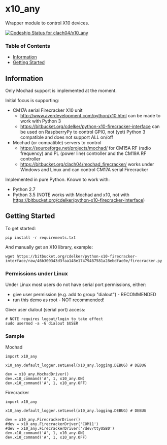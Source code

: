 # x10_any

Wrapper module to control X10 devices.

[ ![Codeship Status for clach04/x10_any](https://codeship.com/projects/f7535da0-2dd5-0134-789e-12bd9e093a4a/status?branch=master)](https://codeship.com/projects/163630)

### Table of Contents
* [Information](#information)
* [Getting Started](#getting-started)


## Information

Only Mochad support is implemented at the moment.

Initial focus is supporting:
  * CM17A serial Firecracker X10 unit
      * http://www.averdevelopment.com/python/x10.html can be made to work with Python 3
      * https://bitbucket.org/cdelker/python-x10-firecracker-interface can be used on RaspberryPy to control GPIO, not (yet) Python 3 compatible and does not support ALL on/off
  * Mochad (or compatible) servers to control 
      * https://sourceforge.net/projects/mochad/ for CM15A RF (radio frequency) and PL (power line) controller and the CM19A RF controller
      * https://bitbucket.org/clach04/mochad_firecracker/ works under Windows and Linux and can control CM17A serial Firecracker

Implemented in pure Python. Known to work with:

  * Python 2.7
  * Python 3.5 (NOTE works with Mochad and x10, not with https://bitbucket.org/cdelker/python-x10-firecracker-interface)

## Getting Started

To get started:

    pip install -r requirements.txt

And manually get an X10 library, example:

    wget https://bitbucket.org/cdelker/python-x10-firecracker-interface/raw/46b300343d3faa148e17479487581a28ebdfac0e/firecracker.py


### Permissions under Linux

Under Linux most users do not have serial port permissions,
either:

  * give user permission (e.g. add to group "dialout") - RECOMMENDED
  * run this demo as root - NOT recommended!

Giver user dialout (serial port) access:

    # NOTE requires logout/login to take effect
    sudo usermod -a -G dialout $USER

### Sample

Mochad

    import x10_any
    
    x10_any.default_logger.setLevel(x10_any.logging.DEBUG) # DEBUG
    
    dev = x10_any.MochadDriver()
    dev.x10_command('A', 1, x10_any.ON)
    dev.x10_command('A', 1, x10_any.OFF)

Firecracker

    import x10_any
    
    x10_any.default_logger.setLevel(x10_any.logging.DEBUG) # DEBUG
    
    dev = x10_any.FirecrackerDriver()
    #dev = x10_any.FirecrackerDriver('COM11')
    #dev = x10_any.FirecrackerDriver('/dev/ttyUSB0')
    dev.x10_command('A', 1, x10_any.ON)
    dev.x10_command('A', 1, x10_any.OFF)
